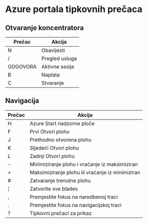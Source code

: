 <properties
   pageTitle="Azure portala tipkovni prečaci | Microsoft Azure"
   description="U ovom se članku uvijek će biti ažurne popis tipkovnih prečaca koji funkcioniraju cijeloj Azure portal. Pojedinačne servise možda vlastite specijalizirane tipkovne prečace."
   services="azure-portal"
   documentationCenter=""
   authors="flanakin"
   manager="lwelicki"
   editor=""/>

<tags
   ms.service="multiple"
   ms.devlang="NA"
   ms.topic="article"
   ms.tgt_pltfrm="NA"
   ms.workload="na"
   ms.date="02/07/2016"
   ms.author="micflan"/>

# <a name="azure-portal-keyboard-shortcuts"></a>Azure portala tipkovnih prečaca

## <a name="open-hubs"></a>Otvaranje koncentratora

| Prečac | Akcija |
|--------|----------|
| N | Obavijesti |
| / | Pregled usluga |
| ODGOVORA | Aktivne sesije |
| B | Naplata |
| C | Stvaranje |

## <a name="navigation"></a>Navigacija

| Prečac | Akcija |
|--------|----------|
| H | Azure Start nadzorne ploče |
| F | Prvi Otvori plohu |
| J | Prethodno otvorena plohu |
| K | Sljedeći Otvori plohu |
| L | Zadnji Otvori plohu |
| - | Minimiziranje plohu i vraćanje iz maksimiziran |
| + | Maksimiziranje plohu ili vraćanje iz minimiziran |
| # | Zatvaranje trenutne plohu |
| ¦ | Zatvorite sve blades |
| , | Premjestite fokus na naredbenoj traci |
| . | Premjestite fokus na navigacijskoj traci |
| ? | Tipkovni prečaci za prikaz |

